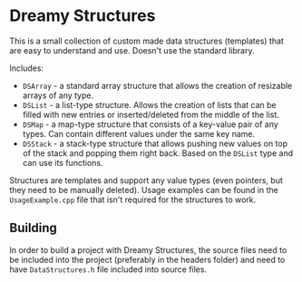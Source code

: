 # Dreamy Structures

This is a small collection of custom made data structures (templates) that are easy to understand and use. Doesn't use the standard library.

Includes:
* `DSArray` - a standard array structure that allows the creation of resizable arrays of any type.
* `DSList` - a list-type structure. Allows the creation of lists that can be filled with new entries or inserted/deleted from the middle of the list.
* `DSMap` - a map-type structure that consists of a key-value pair of any types. Can contain different values under the same key name.
* `DSStack` - a stack-type structure that allows pushing new values on top of the stack and popping them right back. Based on the `DSList` type and can use its functions.

Structures are templates and support any value types (even pointers, but they need to be manually deleted).
Usage examples can be found in the `UsageExample.cpp` file that isn't required for the structures to work.

Building
--------

In order to build a project with Dreamy Structures, the source files need to be included into the project (preferably in the headers folder) and need to have `DataStructures.h` file included into source files.